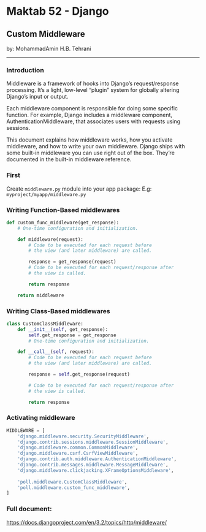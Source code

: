 # Maktab 52 - Django
## Custom Middleware
by: MohammadAmin H.B. Tehrani

----

### Introduction

Middleware is a framework of hooks into Django’s request/response processing. It’s a light, low-level “plugin” system for globally altering Django’s input or output.

Each middleware component is responsible for doing some specific function. For example, Django includes a middleware component, AuthenticationMiddleware, that associates users with requests using sessions.

This document explains how middleware works, how you activate middleware, and how to write your own middleware. Django ships with some built-in middleware you can use right out of the box. They’re documented in the built-in middleware reference.

### First
Create `middleware.py` module into your app package:
E.g: `myproject/myapp/middleware.py`

### Writing Function-Based middlewares
```python
def custom_func_middleware(get_response):
    # One-time configuration and initialization.

    def middleware(request):
        # Code to be executed for each request before
        # the view (and later middleware) are called.

        response = get_response(request)
        # Code to be executed for each request/response after
        # the view is called.

        return response

    return middleware
```

### Writing Class-Based middlewares

```python
class CustomClassMiddleware:
    def __init__(self, get_response):
        self.get_response = get_response
        # One-time configuration and initialization.

    def __call__(self, request):
        # Code to be executed for each request before
        # the view (and later middleware) are called.

        response = self.get_response(request)

        # Code to be executed for each request/response after
        # the view is called.

        return response

```

### Activating middleware
```python
MIDDLEWARE = [
    'django.middleware.security.SecurityMiddleware',
    'django.contrib.sessions.middleware.SessionMiddleware',
    'django.middleware.common.CommonMiddleware',
    'django.middleware.csrf.CsrfViewMiddleware',
    'django.contrib.auth.middleware.AuthenticationMiddleware',
    'django.contrib.messages.middleware.MessageMiddleware',
    'django.middleware.clickjacking.XFrameOptionsMiddleware',
    
    'poll.middleware.CustomClassMiddleware',
    'poll.middleware.custom_func_middleware',
]
```



### Full document:
https://docs.djangoproject.com/en/3.2/topics/http/middleware/